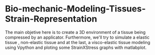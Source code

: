 # Bio-mechanic-Modeling-Tissues-Strain-Representation
The main objetive here is to create a 3D environment of a tissue being compressed by an applicator. Furthermore, we'll try to simulate a elastic tissue , non-elastic tissue and at the last, a visco-elastic tissue modeling using Vpython and ploting some StrainXStress graphs with matlabplot.

